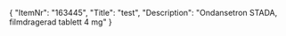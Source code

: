 {
  "ItemNr": "163445",
  "Title": "test",
  "Description": "Ondansetron STADA, filmdragerad tablett 4 mg"
}